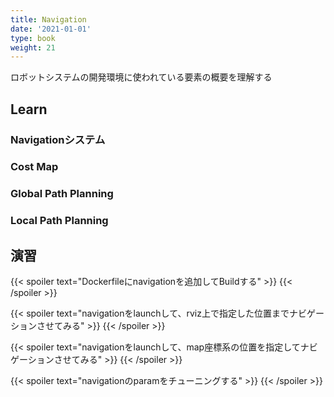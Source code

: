 ```yaml
---
title: Navigation
date: '2021-01-01'
type: book
weight: 21
---
```


ロボットシステムの開発環境に使われている要素の概要を理解する
<!--more-->

## Learn
### Navigationシステム
### Cost Map
### Global Path Planning
### Local Path Planning


## 演習
{{< spoiler text="Dockerfileにnavigationを追加してBuildする" >}}
{{< /spoiler >}}

{{< spoiler text="navigationをlaunchして、rviz上で指定した位置までナビゲーションさせてみる" >}}
{{< /spoiler >}}

{{< spoiler text="navigationをlaunchして、map座標系の位置を指定してナビゲーションさせてみる" >}}
{{< /spoiler >}}

{{< spoiler text="navigationのparamをチューニングする" >}}
{{< /spoiler >}}
